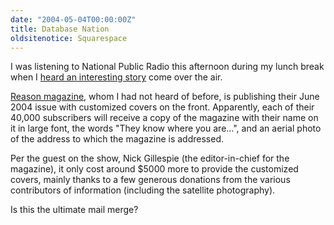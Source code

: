 ```yaml
---
date: "2004-05-04T00:00:00Z"
title: Database Nation
oldsitenotice: Squarespace
---
```

I was listening to National Public Radio this afternoon during my lunch break when I [heard an interesting story][1] come over the air.

[Reason magazine][2], whom I had not heard of before, is publishing their June 2004 issue with customized covers on the front. Apparently, each of their 40,000 subscribers will receive a copy of the magazine with their name on it in large font, the words "They know where you are...", and an aerial photo of the address to which the magazine is addressed.

Per the guest on the show, Nick Gillespie (the editor-in-chief for the magazine), it only cost around $5000 more to provide the customized covers, mainly thanks to a few generous donations from the various contributors of information (including the satellite photography).

Is this the ultimate mail merge?

[1]: http://discover.npr.org/features/feature.jhtml?wfId=1870509
[2]: http://www.reason.com/
